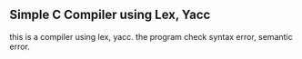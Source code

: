 ## Simple C Compiler using Lex, Yacc

this is a compiler using lex, yacc. the program check syntax error, semantic error.

